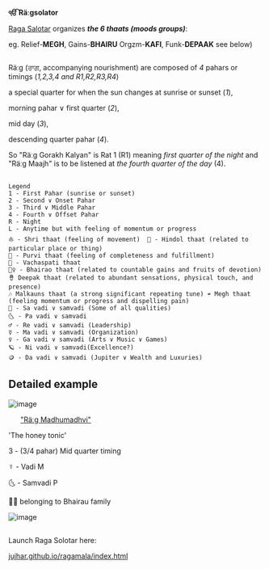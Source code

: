 <b>ੴ Räːɡsolator</b>

[Raɡa Salotar](https://jujhar.github.io/ragamala/index.html) organizes ***the 6 thaats (moods groups)***:

eg. Relief-<b>MEGH</b>, Gains-<b>BHAIRU</b> Orgzm-<b>KAFI</b>, Funk-<b>DEPAAK</b> see below)

##

Räːɡ (ਰਾਗ, accompanying nourishment) are composed of <em>4</em> pahars or timings (<em>1,2,3,4 and R1,R2,R3,R4</em>) 

a special quarter for when the sun changes at sunrise or sunset (<em>1</em>), 

morning pahar ∨ first quarter (<em>2</em>), 

mid day (<em>3</em>), 

descending quarter pahar (<em>4</em>). 

So "Räːɡ Gorakh Kalyan" is Rat 1 (R1) meaning <em>first quarter of the night</em> and "Räːɡ Maajh" is to be listened at <em>the fourth quarter of the day</em> (4).
##

```
Legend
1 - First Pahar (sunrise or sunset)
2 - Second ∨ Onset Pahar
3 - Third ∨ Middle Pahar
4 - Fourth ∨ Offset Pahar
R - Night
L - Anytime but with feeling of momentum or progress
⛵ - Shri thaat (feeling of movement)  🌴 - Hindol thaat (related to particular place or thing)
🌌 - Purvi thaat (feeling of completeness and fulfillment)
💊 - Vachaspati thaat
🧘‍♀️ - Bhairao thaat (related to countable gains and fruits of devotion)
🪘 Deepak thaat (related to abundant sensations, physical touch, and presence)
🎶 Malkauns thaat (a strong significant repeating tune) ☔ Megh thaat (feeling momentum or progress and dispelling pain)
🔅 - Sa vadi ∨ samvadi (Some of all qualities)
🌜 - Pa vadi ∨ samvadi
♂ - Re vadi ∨ samvadi (Leadership)
☿ - Ma vadi ∨ samvadi (Organization)
♀️ - Ga vadi ∨ samvadi (Arts ∨ Music ∨ Games)
🪐 - Ni vadi ∨ samvadi(Excellence?)
🪙 - Da vadi ∨ samvadi (Jupiter ∨ Wealth and Luxuries)
```


## Detailed example

![image](https://user-images.githubusercontent.com/5521110/222991657-400e7aa9-71c3-4a17-a945-3217cb272981.png)

<ul><u>"Räːɡ Madhumadhvi"</u></ul> 'The honey tonic' 

3 - (3/4 pahar) Mid quarter timing

☿ - Vadi M

🌜 - Samvadi P

🧘‍♀️ belonging to Bhairau family

![image](https://user-images.githubusercontent.com/5521110/222991748-f07a834e-bcd7-4241-84ba-a24cd3cded60.png)

##
##

Launch Raga Solotar here:

[jujhar.github.io/ragamala/index.html](https://jujhar.github.io/ragamala/index.html)
